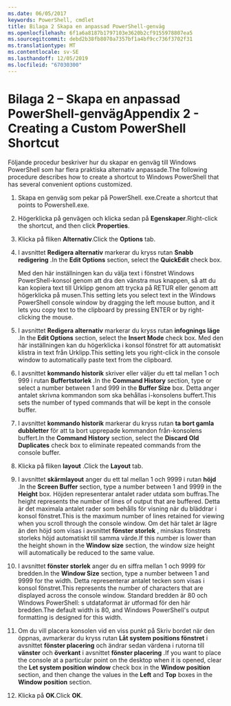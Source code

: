 ```yaml
---
ms.date: 06/05/2017
keywords: PowerShell, cmdlet
title: Bilaga 2 Skapa en anpassad PowerShell-genväg
ms.openlocfilehash: 6f1a6a8187b1797103e3620b2cf9155978807ea5
ms.sourcegitcommit: debd2b38fb8070a7357bf1a4bf9cc736f3702f31
ms.translationtype: MT
ms.contentlocale: sv-SE
ms.lasthandoff: 12/05/2019
ms.locfileid: "67030300"
---
```

# <a name="appendix-2---creating-a-custom-powershell-shortcut"></a><span data-ttu-id="a397e-103">Bilaga 2 – Skapa en anpassad PowerShell-genväg</span><span class="sxs-lookup"><span data-stu-id="a397e-103">Appendix 2 - Creating a Custom PowerShell Shortcut</span></span>

<span data-ttu-id="a397e-104">Följande procedur beskriver hur du skapar en genväg till Windows PowerShell som har flera praktiska alternativ anpassade.</span><span class="sxs-lookup"><span data-stu-id="a397e-104">The following procedure describes how to create a shortcut to Windows PowerShell that has several convenient options customized.</span></span>

1. <span data-ttu-id="a397e-105">Skapa en genväg som pekar på PowerShell. exe.</span><span class="sxs-lookup"><span data-stu-id="a397e-105">Create a shortcut that points to Powershell.exe.</span></span>

2. <span data-ttu-id="a397e-106">Högerklicka på genvägen och klicka sedan på **Egenskaper**.</span><span class="sxs-lookup"><span data-stu-id="a397e-106">Right-click the shortcut, and then click **Properties**.</span></span>

3. <span data-ttu-id="a397e-107">Klicka på fliken **Alternativ**.</span><span class="sxs-lookup"><span data-stu-id="a397e-107">Click the **Options** tab.</span></span>

4. <span data-ttu-id="a397e-108">I avsnittet **Redigera alternativ** markerar du kryss rutan **Snabb redigering** .</span><span class="sxs-lookup"><span data-stu-id="a397e-108">In the **Edit Options** section, select the **QuickEdit** check box.</span></span>

    <span data-ttu-id="a397e-109">Med den här inställningen kan du välja text i fönstret Windows PowerShell-konsol genom att dra den vänstra mus knappen, så att du kan kopiera text till Urklipp genom att trycka på RETUR eller genom att högerklicka på musen.</span><span class="sxs-lookup"><span data-stu-id="a397e-109">This setting lets you select text in the Windows PowerShell console window by dragging the left mouse button, and it lets you copy text to the clipboard by pressing ENTER or by right-clicking the mouse.</span></span>

5. <span data-ttu-id="a397e-110">I avsnittet **Redigera alternativ** markerar du kryss rutan **infognings läge** .</span><span class="sxs-lookup"><span data-stu-id="a397e-110">In the **Edit Options** section, select the **Insert Mode** check box.</span></span> <span data-ttu-id="a397e-111">Med den här inställningen kan du högerklicka i konsol fönstret för att automatiskt klistra in text från Urklipp.</span><span class="sxs-lookup"><span data-stu-id="a397e-111">This setting lets you right-click in the console window to automatically paste text from the clipboard.</span></span>

6. <span data-ttu-id="a397e-112">I avsnittet **kommando historik** skriver eller väljer du ett tal mellan 1 och 999 i rutan **Buffertstorlek** .</span><span class="sxs-lookup"><span data-stu-id="a397e-112">In the **Command History** section, type or select a number between 1 and 999 in the **Buffer Size** box.</span></span> <span data-ttu-id="a397e-113">Detta anger antalet skrivna kommandon som ska behållas i-konsolens buffert.</span><span class="sxs-lookup"><span data-stu-id="a397e-113">This sets the number of typed commands that will be kept in the console buffer.</span></span>

7. <span data-ttu-id="a397e-114">I avsnittet **kommando historik** markerar du kryss rutan **ta bort gamla dubbletter** för att ta bort upprepade kommandon från-konsolens buffert.</span><span class="sxs-lookup"><span data-stu-id="a397e-114">In the **Command History** section, select the **Discard Old Duplicates** check box to eliminate repeated commands from the console buffer.</span></span>

8. <span data-ttu-id="a397e-115">Klicka på fliken **layout** .</span><span class="sxs-lookup"><span data-stu-id="a397e-115">Click the **Layout** tab.</span></span>

9. <span data-ttu-id="a397e-116">I avsnittet **skärmlayout** anger du ett tal mellan 1 och 9999 i rutan **höjd** .</span><span class="sxs-lookup"><span data-stu-id="a397e-116">In the **Screen Buffer** section, type a number between 1 and 9999 in the **Height** box.</span></span> <span data-ttu-id="a397e-117">Höjden representerar antalet rader utdata som buffras.</span><span class="sxs-lookup"><span data-stu-id="a397e-117">The height represents the number of lines of output that are buffered.</span></span> <span data-ttu-id="a397e-118">Detta är det maximala antalet rader som behålls för visning när du bläddrar i konsol fönstret.</span><span class="sxs-lookup"><span data-stu-id="a397e-118">This is the maximum number of lines retained for viewing when you scroll through the console window.</span></span> <span data-ttu-id="a397e-119">Om det här talet är lägre än den höjd som visas i avsnittet **fönster storlek** , minskas fönstrets storleks höjd automatiskt till samma värde.</span><span class="sxs-lookup"><span data-stu-id="a397e-119">If this number is lower than the height shown in the **Window size** section, the window size height will automatically be reduced to the same value.</span></span>

10. <span data-ttu-id="a397e-120">I avsnittet **fönster storlek** anger du en siffra mellan 1 och 9999 för bredden.</span><span class="sxs-lookup"><span data-stu-id="a397e-120">In the **Window Size** section, type a number between 1 and 9999 for the width.</span></span> <span data-ttu-id="a397e-121">Detta representerar antalet tecken som visas i konsol fönstret.</span><span class="sxs-lookup"><span data-stu-id="a397e-121">This represents the number of characters that are displayed across the console window.</span></span> <span data-ttu-id="a397e-122">Standard bredden är 80 och Windows PowerShell: s utdataformat är utformad för den här bredden.</span><span class="sxs-lookup"><span data-stu-id="a397e-122">The default width is 80, and Windows PowerShell's output formatting is designed for this width.</span></span>

11. <span data-ttu-id="a397e-123">Om du vill placera konsolen vid en viss punkt på Skriv bordet när den öppnas, avmarkerar du kryss rutan **Låt system positions fönstret** i avsnittet **fönster placering** och ändrar sedan värdena i rutorna till **vänster** och **överkant** i avsnittet **fönster placering** .</span><span class="sxs-lookup"><span data-stu-id="a397e-123">If you want to place the console at a particular point on the desktop when it is opened, clear the **Let system position window** check box in the **Window position** section, and then change the values in the **Left** and **Top** boxes in the **Window position** section.</span></span>

12. <span data-ttu-id="a397e-124">Klicka på **OK**.</span><span class="sxs-lookup"><span data-stu-id="a397e-124">Click **OK**.</span></span>
